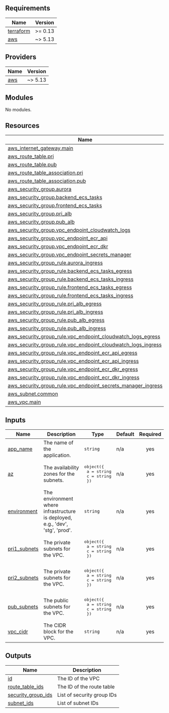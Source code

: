 <!-- BEGIN_TF_DOCS -->
## Requirements

| Name | Version |
|------|---------|
| <a name="requirement_terraform"></a> [terraform](#requirement\_terraform) | >= 0.13 |
| <a name="requirement_aws"></a> [aws](#requirement\_aws) | ~> 5.13 |

## Providers

| Name | Version |
|------|---------|
| <a name="provider_aws"></a> [aws](#provider\_aws) | ~> 5.13 |

## Modules

No modules.

## Resources

| Name | Type |
|------|------|
| [aws_internet_gateway.main](https://registry.terraform.io/providers/hashicorp/aws/latest/docs/resources/internet_gateway) | resource |
| [aws_route_table.pri](https://registry.terraform.io/providers/hashicorp/aws/latest/docs/resources/route_table) | resource |
| [aws_route_table.pub](https://registry.terraform.io/providers/hashicorp/aws/latest/docs/resources/route_table) | resource |
| [aws_route_table_association.pri](https://registry.terraform.io/providers/hashicorp/aws/latest/docs/resources/route_table_association) | resource |
| [aws_route_table_association.pub](https://registry.terraform.io/providers/hashicorp/aws/latest/docs/resources/route_table_association) | resource |
| [aws_security_group.aurora](https://registry.terraform.io/providers/hashicorp/aws/latest/docs/resources/security_group) | resource |
| [aws_security_group.backend_ecs_tasks](https://registry.terraform.io/providers/hashicorp/aws/latest/docs/resources/security_group) | resource |
| [aws_security_group.frontend_ecs_tasks](https://registry.terraform.io/providers/hashicorp/aws/latest/docs/resources/security_group) | resource |
| [aws_security_group.pri_alb](https://registry.terraform.io/providers/hashicorp/aws/latest/docs/resources/security_group) | resource |
| [aws_security_group.pub_alb](https://registry.terraform.io/providers/hashicorp/aws/latest/docs/resources/security_group) | resource |
| [aws_security_group.vpc_endpoint_cloudwatch_logs](https://registry.terraform.io/providers/hashicorp/aws/latest/docs/resources/security_group) | resource |
| [aws_security_group.vpc_endpoint_ecr_api](https://registry.terraform.io/providers/hashicorp/aws/latest/docs/resources/security_group) | resource |
| [aws_security_group.vpc_endpoint_ecr_dkr](https://registry.terraform.io/providers/hashicorp/aws/latest/docs/resources/security_group) | resource |
| [aws_security_group.vpc_endpoint_secrets_manager](https://registry.terraform.io/providers/hashicorp/aws/latest/docs/resources/security_group) | resource |
| [aws_security_group_rule.aurora_ingress](https://registry.terraform.io/providers/hashicorp/aws/latest/docs/resources/security_group_rule) | resource |
| [aws_security_group_rule.backend_ecs_tasks_egress](https://registry.terraform.io/providers/hashicorp/aws/latest/docs/resources/security_group_rule) | resource |
| [aws_security_group_rule.backend_ecs_tasks_ingress](https://registry.terraform.io/providers/hashicorp/aws/latest/docs/resources/security_group_rule) | resource |
| [aws_security_group_rule.frontend_ecs_tasks_egress](https://registry.terraform.io/providers/hashicorp/aws/latest/docs/resources/security_group_rule) | resource |
| [aws_security_group_rule.frontend_ecs_tasks_ingress](https://registry.terraform.io/providers/hashicorp/aws/latest/docs/resources/security_group_rule) | resource |
| [aws_security_group_rule.pri_alb_egress](https://registry.terraform.io/providers/hashicorp/aws/latest/docs/resources/security_group_rule) | resource |
| [aws_security_group_rule.pri_alb_ingress](https://registry.terraform.io/providers/hashicorp/aws/latest/docs/resources/security_group_rule) | resource |
| [aws_security_group_rule.pub_alb_egress](https://registry.terraform.io/providers/hashicorp/aws/latest/docs/resources/security_group_rule) | resource |
| [aws_security_group_rule.pub_alb_ingress](https://registry.terraform.io/providers/hashicorp/aws/latest/docs/resources/security_group_rule) | resource |
| [aws_security_group_rule.vpc_endpoint_cloudwatch_logs_egress](https://registry.terraform.io/providers/hashicorp/aws/latest/docs/resources/security_group_rule) | resource |
| [aws_security_group_rule.vpc_endpoint_cloudwatch_logs_ingress](https://registry.terraform.io/providers/hashicorp/aws/latest/docs/resources/security_group_rule) | resource |
| [aws_security_group_rule.vpc_endpoint_ecr_api_egress](https://registry.terraform.io/providers/hashicorp/aws/latest/docs/resources/security_group_rule) | resource |
| [aws_security_group_rule.vpc_endpoint_ecr_api_ingress](https://registry.terraform.io/providers/hashicorp/aws/latest/docs/resources/security_group_rule) | resource |
| [aws_security_group_rule.vpc_endpoint_ecr_dkr_egress](https://registry.terraform.io/providers/hashicorp/aws/latest/docs/resources/security_group_rule) | resource |
| [aws_security_group_rule.vpc_endpoint_ecr_dkr_ingress](https://registry.terraform.io/providers/hashicorp/aws/latest/docs/resources/security_group_rule) | resource |
| [aws_security_group_rule.vpc_endpoint_secrets_manager_ingress](https://registry.terraform.io/providers/hashicorp/aws/latest/docs/resources/security_group_rule) | resource |
| [aws_subnet.common](https://registry.terraform.io/providers/hashicorp/aws/latest/docs/resources/subnet) | resource |
| [aws_vpc.main](https://registry.terraform.io/providers/hashicorp/aws/latest/docs/resources/vpc) | resource |

## Inputs

| Name | Description | Type | Default | Required |
|------|-------------|------|---------|:--------:|
| <a name="input_app_name"></a> [app\_name](#input\_app\_name) | The name of the application. | `string` | n/a | yes |
| <a name="input_az"></a> [az](#input\_az) | The availability zones for the subnets. | <pre>object({<br>    a = string<br>    c = string<br>  })</pre> | n/a | yes |
| <a name="input_environment"></a> [environment](#input\_environment) | The environment where infrastructure is deployed, e.g., 'dev', 'stg', 'prod'. | `string` | n/a | yes |
| <a name="input_pri1_subnets"></a> [pri1\_subnets](#input\_pri1\_subnets) | The private subnets for the VPC. | <pre>object({<br>    a = string<br>    c = string<br>  })</pre> | n/a | yes |
| <a name="input_pri2_subnets"></a> [pri2\_subnets](#input\_pri2\_subnets) | The private subnets for the VPC. | <pre>object({<br>    a = string<br>    c = string<br>  })</pre> | n/a | yes |
| <a name="input_pub_subnets"></a> [pub\_subnets](#input\_pub\_subnets) | The public subnets for the VPC. | <pre>object({<br>    a = string<br>    c = string<br>  })</pre> | n/a | yes |
| <a name="input_vpc_cidr"></a> [vpc\_cidr](#input\_vpc\_cidr) | The CIDR block for the VPC. | `string` | n/a | yes |

## Outputs

| Name | Description |
|------|-------------|
| <a name="output_id"></a> [id](#output\_id) | The ID of the VPC |
| <a name="output_route_table_ids"></a> [route\_table\_ids](#output\_route\_table\_ids) | The ID of the route table |
| <a name="output_security_group_ids"></a> [security\_group\_ids](#output\_security\_group\_ids) | List of security group IDs |
| <a name="output_subnet_ids"></a> [subnet\_ids](#output\_subnet\_ids) | List of subnet IDs |
<!-- END_TF_DOCS -->